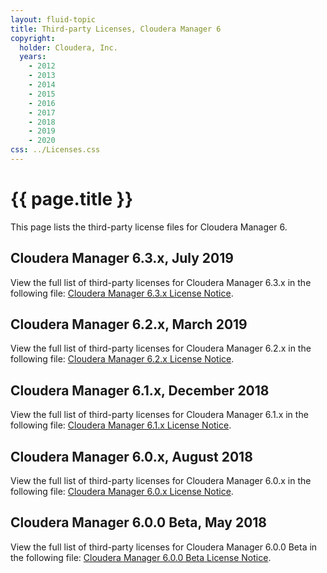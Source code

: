 ```yaml
---
layout: fluid-topic
title: Third-party Licenses, Cloudera Manager 6
copyright:
  holder: Cloudera, Inc.
  years:
    - 2012
    - 2013
    - 2014
    - 2015
    - 2016
    - 2017
    - 2018
    - 2019
    - 2020
css: ../Licenses.css
---
```

# {{ page.title }}

This page lists the third-party license files for Cloudera Manager 6.

## Cloudera Manager 6.3.x, July 2019

View the full list of third-party licenses for Cloudera Manager 6.3.x in
the following file:
[Cloudera Manager 6.3.x License Notice](/documentation/other/shared/licensefiles/CM_630_tpl.txt).

## Cloudera Manager 6.2.x, March 2019

View the full list of third-party licenses for Cloudera Manager 6.2.x in
the following file:
[Cloudera Manager 6.2.x License Notice](/documentation/other/shared/licensefiles/CM_620_tpl.txt).

## Cloudera Manager 6.1.x, December 2018

View the full list of third-party licenses for Cloudera Manager 6.1.x in
the following file:
[Cloudera Manager 6.1.x License Notice](/documentation/other/shared/licensefiles/CM_610_tpl.txt).

## Cloudera Manager 6.0.x, August 2018

View the full list of third-party licenses for Cloudera Manager 6.0.x in
the following file:
[Cloudera Manager 6.0.x License Notice](/documentation/other/shared/licensefiles/CM_600_tpl.txt).

## Cloudera Manager 6.0.0 Beta, May 2018

View the full list of third-party licenses for Cloudera Manager 6.0.0
Beta in the following file:
[Cloudera Manager 6.0.0 Beta License Notice](/documentation/other/shared/licensefiles/CM_600beta_tpl.txt).
